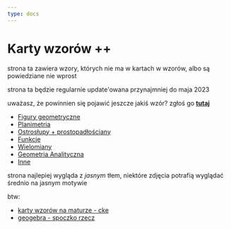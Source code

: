 ```yaml
---
type: docs
---
```


# Karty wzorów ++

strona ta zawiera wzory, których nie ma w kartach w wzorów, albo są powiedziane nie wprost

strona ta będzie regularnie update'owana przynajmniej do maja 2023

uważasz, że powinnien się pojawić jeszcze jakiś wzór? zgłoś go **[tutaj](https://github.com/nougcat/matura/issues)**

- [Figury geometryczne](docs/figury)
- [Planimetria](docs/planimetria)
- [Ostrosłupy + prostopadłościany](docs/stereometria)
- [Funkcje](docs/funkcje)
- [Wielomiany](docs/wielomiany)
- [Geometria Analityczna](docs/geo-analityczna)
- [Inne](docs/inne)


strona najlepiej wygląda z *jasnym* tłem, niektóre zdjęcia potrafią wyglądać średnio na jasnym motywie

btw:
- [karty wzorów na maturze - cke](https://www.cke.gov.pl/images/_EGZAMIN_MATURALNY_OD_2023/Informatory/wybrane_wzory_matematyczne_EM2023.pdf)
- [geogebra - spoczko rzecz](https://www.geogebra.org/)